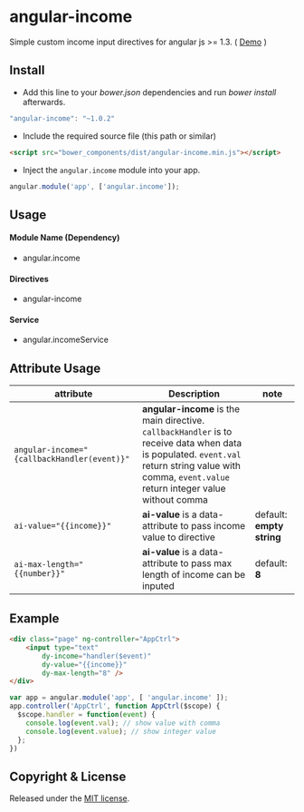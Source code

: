 angular-income
=============

Simple custom income input directives for angular js >= 1.3. ( [Demo](http://embed.plnkr.co/THnIOl/preview) )

## Install

+ Add this line to your *bower.json* dependencies and run *bower install* afterwards.

>
``` JavaScript
"angular-income": "~1.0.2"
```

+ Include the required source file (this path or similar)

>
``` html
<script src="bower_components/dist/angular-income.min.js"></script>
```

+ Inject the `angular.income` module into your app.

>
``` JavaScript
angular.module('app', ['angular.income']);
```

## Usage

#### Module Name (Dependency)

* angular.income

#### Directives

* angular-income

#### Service

* angular.incomeService

## Attribute Usage
| attribute  | 	Description  | note |
|------------|----------------|---|
| `angular-income="{callbackHandler(event)}"` | **angular-income** is the main directive. `callbackHandler` is to receive data when data is populated. `event.val` return string value with comma, `event.value` return integer value without comma | |
| `ai-value="{{income}}"` | **ai-value** is a data-attribute to pass income value to directive | default: **empty string** |
| `ai-max-length="{{number}}"` | **ai-value** is a data-attribute to pass max length of income can be inputed | default: **8** |

## Example

>
```html
<div class="page" ng-controller="AppCtrl">
	<input type="text"
        dy-income="handler($event)"
        dy-value="{{income}}"
        dy-max-length="8" />
</div>
```

>
```JavaScript
var app = angular.module('app', [ 'angular.income' ]);
app.controller('AppCtrl', function AppCtrl($scope) {
  $scope.handler = function(event) {
    console.log(event.val); // show value with comma
    console.log(event.value); // show integer value
  };
})
```

## Copyright & License

Released under the [MIT license](LICENSE.txt).
